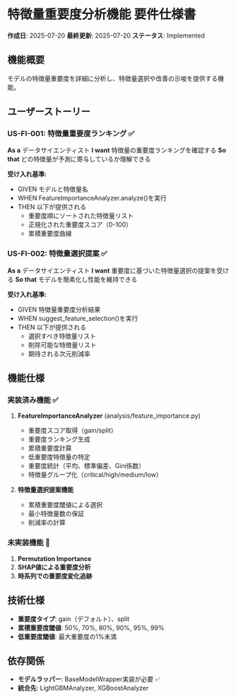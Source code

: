 # 特徴量重要度分析機能 要件仕様書

**作成日**: 2025-07-20
**最終更新**: 2025-07-20
**ステータス**: Implemented

## 機能概要
モデルの特徴量重要度を詳細に分析し、特徴量選択や改善の示唆を提供する機能。

## ユーザーストーリー

### US-FI-001: 特徴量重要度ランキング ✅
**As a** データサイエンティスト
**I want** 特徴量の重要度ランキングを確認する
**So that** どの特徴量が予測に寄与しているか理解できる

**受け入れ基準:**
- GIVEN モデルと特徴量名
- WHEN FeatureImportanceAnalyzer.analyze()を実行
- THEN 以下が提供される
  - 重要度順にソートされた特徴量リスト
  - 正規化された重要度スコア（0-100）
  - 累積重要度曲線

### US-FI-002: 特徴量選択提案 ✅
**As a** データサイエンティスト
**I want** 重要度に基づいた特徴量選択の提案を受ける
**So that** モデルを簡素化し性能を維持できる

**受け入れ基準:**
- GIVEN 特徴量重要度分析結果
- WHEN suggest_feature_selection()を実行
- THEN 以下が提供される
  - 選択すべき特徴量リスト
  - 削除可能な特徴量リスト
  - 期待される次元削減率

## 機能仕様

### 実装済み機能 ✅
1. **FeatureImportanceAnalyzer** (analysis/feature_importance.py)
   - 重要度スコア取得（gain/split）
   - 重要度ランキング生成
   - 累積重要度計算
   - 低重要度特徴量の特定
   - 重要度統計（平均、標準偏差、Gini係数）
   - 特徴量グループ化（critical/high/medium/low）

2. **特徴量選択提案機能**
   - 累積重要度閾値による選択
   - 最小特徴量数の保証
   - 削減率の計算

### 未実装機能 🔲
1. **Permutation Importance**
2. **SHAP値による重要度分析**
3. **時系列での重要度変化追跡**

## 技術仕様
- **重要度タイプ**: gain（デフォルト）、split
- **累積重要度閾値**: 50%, 70%, 80%, 90%, 95%, 99%
- **低重要度閾値**: 最大重要度の1%未満

## 依存関係
- **モデルラッパー**: BaseModelWrapper実装が必要 ✅
- **統合先**: LightGBMAnalyzer, XGBoostAnalyzer